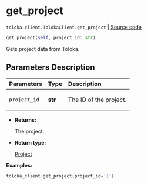 # get_project
`toloka.client.TolokaClient.get_project` | [Source code](https://github.com/Toloka/toloka-kit/blob/v1.2.0.post1/src/client/__init__.py#L1230)

```python
get_project(self, project_id: str)
```

Gets project data from Toloka.

## Parameters Description

| Parameters | Type | Description |
| :----------| :----| :-----------|
`project_id`|**str**|<p>The ID of the project.</p>

* **Returns:**

  The project.

* **Return type:**

  [Project](toloka.client.project.Project.md)

**Examples:**


```python
toloka_client.get_project(project_id='1')
```
